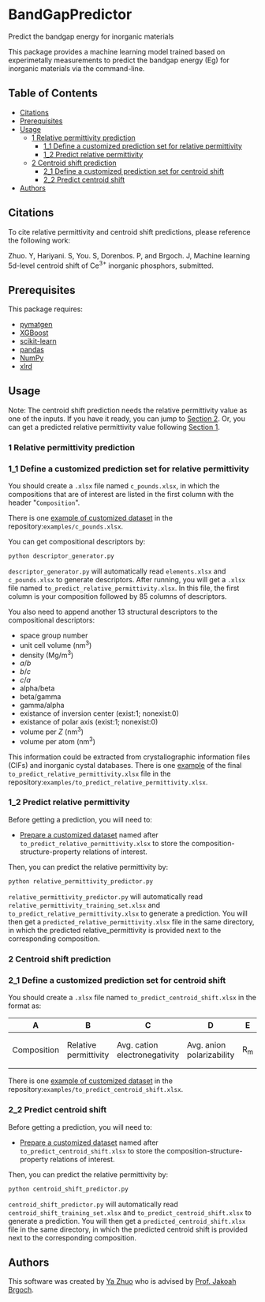 # BandGapPredictor
Predict the bandgap energy for inorganic materials

This package provides a machine learning model trained based on experimetally measurements to predict the bandgap energy (Eg) for inorganic materials via the command-line.

## Table of Contents

- [Citations](#citations)
- [Prerequisites](#prerequisites)
- [Usage](#usage)
  - [1 Relative permittivity prediction](#1-relative-permittivity-prediction)
    - [1_1 Define a customized prediction set for relative permittivity](#1_1-define-a-customized-prediction-set-for-relative-permittivity)
    - [1_2 Predict relative permittivity](#1_2-predict-relative-permittivity)
  - [2 Centroid shift prediction](#2-centroid-shift-prediction)
    - [2_1 Define a customized prediction set for centroid shift](#2_1-define-a-customized-prediction-set-for-centroid-shift)
    - [2_2 Predict centroid shift](#2_2-predict-centroid-shift)
- [Authors](#authors)

## Citations

To cite relative permittivity and centroid shift predictions, please reference the following work:

Zhuo. Y, Hariyani. S, You. S, Dorenbos. P, and Brgoch. J, Machine learning 5d-level centroid shift of Ce<sup>3+</sup> inorganic phosphors, submitted.

##  Prerequisites

This package requires:

- [pymatgen](http://pymatgen.org)
- [XGBoost](https://xgboost.readthedocs.io/en/latest/#)
- [scikit-learn](http://scikit-learn.org/stable/)
- [pandas](https://pandas.pydata.org/pandas-docs/stable/index.html)
- [NumPy](https://docs.scipy.org/doc/numpy/index.html)
- [xlrd](https://xlrd.readthedocs.io/en/latest/index.html)

## Usage

Note: The centroid shift prediction needs the relative permittivity value as one of the inputs. If you have it ready, you can jump to [Section 2](#2-Centroid-shift-prediction). Or, you can get a predicted relative permittivity value following [Section 1](#1-Relative-permittivity-prediction).

### 1 Relative permittivity prediction

### 1_1 Define a customized prediction set for relative permittivity

You should create a `.xlsx` file named `c_pounds.xlsx`, in which the compositions that are of interest are listed in the first column with the header "`Composition`".

There is one [example of customized dataset](/examples) in the repository:`examples/c_pounds.xlsx`.

You can get compositional descriptors by:

```bash
python descriptor_generator.py
```

`descriptor_generator.py` will automatically read `elements.xlsx` and `c_pounds.xlsx` to generate descriptors. After running, you will get a `.xlsx` file named `to_predict_relative_permittivity.xlsx`. In this file, the first column is your composition followed by 85 columns of descriptors.

You also need to append another 13 structural descriptors to the compositional descriptors:
- space group number
- unit cell volume (nm<sup>3</sup>)
- density (Mg/m<sup>3</sup>)
- *a*/*b*
- *b*/*c*
- *c*/*a*
- alpha/beta
- beta/gamma
- gamma/alpha
- existance of inversion center (exist:1; nonexist:0)
- existance of polar axis (exist:1; nonexist:0)
- volume per *Z* (nm<sup>3</sup>)
- volume per atom (nm<sup>3</sup>)

This information could be extracted from crystallographic information files (CIFs) and inorganic cystal databases. There is one [example](/examples) of the final `to_predict_relative_permittivity.xlsx` file in the repository:`examples/to_predict_relative_permittivity.xlsx`.

### 1_2 Predict relative permittivity
Before getting a prediction, you will need to:

- [Prepare a customized dataset](#1_1-define-a-customized-prediction-set-for-relative-permittivity) named after `to_predict_relative_permittivity.xlsx` to store the composition-structure-property relations of interest.

Then, you can predict the relative permittivity by:

```bash
python relative_permittivity_predictor.py
```

`relative_permittivity_predictor.py` will automatically read `relative_permittivity_training_set.xlsx` and `to_predict_relative_permittivity.xlsx` to generate a prediction. You will then get a `predicted_relative_permittivity.xlsx` file in the same directory, in which the predicted relative_permittivity is provided next to the corresponding composition.

### 2 Centroid shift prediction

### 2_1 Define a customized prediction set for centroid shift

You should create a `.xlsx` file named `to_predict_centroid_shift.xlsx` in the format as:

| A | B | C | D | E | F | G | H | I |
| ---- | ---- | ---- | ---- | ---- | ---- | ---- | ---- | ---- |
| Composition | Relative permittivity | Avg. cation electronegativity | Avg. anion polarizability | R<sub>m</sub> | DeltaR (R<sub>m</sub>-R<sub>Ce</sub> | Avg. bond length | Coord. no. | Condensation |

There is one [example of customized dataset](/examples) in the repository:`examples/to_predict_centroid_shift.xlsx`.

### 2_2 Predict centroid shift
Before getting a prediction, you will need to:

- [Prepare a customized dataset](#2_1-define-a-customized-prediction-set-for-centroid-shift) named after `to_predict_centroid_shift.xlsx` to store the composition-structure-property relations of interest.

Then, you can predict the relative permittivity by:

```bash
python centroid_shift_predictor.py
```

`centroid_shift_predictor.py` will automatically read `centroid_shift_training_set.xlsx` and `to_predict_centroid_shift.xlsx` to generate a prediction. You will then get a `predicted_centroid_shift.xlsx` file in the same directory, in which the predicted centroid shift is provided next to the corresponding composition.

## Authors

This software was created by [Ya Zhuo](https://scholar.google.com/citations?user=WacJk1sAAAAJ&hl=en) who is advised by [Prof. Jakoah Brgoch](https://www.brgochchemistry.com/).
